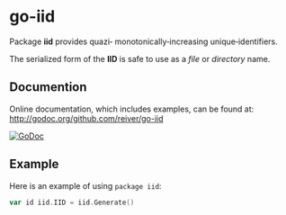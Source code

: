 # go-iid

Package **iid** provides quazi‐ monotonically‐increasing unique‐identifiers.

The serialized form of the **IID** is safe to use as a _file_ or _directory_ name.


## Documention

Online documentation, which includes examples, can be found at: http://godoc.org/github.com/reiver/go-iid

[![GoDoc](https://godoc.org/github.com/reiver/go-iid?status.svg)](https://godoc.org/github.com/reiver/go-iid)


## Example

Here is an example of using `package iid`:
```go
var id iid.IID = iid.Generate()
```
